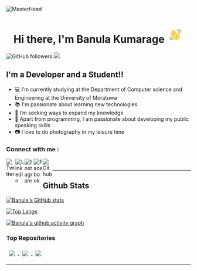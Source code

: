 ![MasterHead](https://i2.wp.com/blog.magmalabs.io/wp-content/uploads/2021/11/Gif-horizontal.gif?fit=1500%2C534&ssl=1)

<h1 align="center">
    Hi there, I'm Banula Kumarage 
    <img src="https://raw.githubusercontent.com/BanulaKumarage/BanulaKumarage/master/assets/wave.gif" 
         alt="Waving hand animated gif"
         height="45"
         width="45" />
</h1>

![GitHub followers](https://img.shields.io/github/followers/banulakumarage?label=Followers&logo=GitHub)
![](https://komarev.com/ghpvc/?username=banulakumarage&color=blue)

## I'm a Developer and a Student!!

- 💻 I’m currently studying at the Department of Computer science and Engineering at the University of Moratuwa
- 📚 I'm passionate about learning new technologies
- 🔭 I’m seeking ways to expand my knowledge
- 🎤 Apart from programming, I am passionate about developing my public speaking skills
- 📷 I love to do photography in my leisure time

<h3 align="left">Connect with me :</h3>
</p>


[<img align="left" alt="Twitter" width="25px" src="https://raw.githubusercontent.com/rahuldkjain/github-profile-readme-generator/master/src/images/icons/Social/twitter.svg" />][twitter]
[<img align="left" alt="LinkedIn" width="25px" src="https://raw.githubusercontent.com/rahuldkjain/github-profile-readme-generator/master/src/images/icons/Social/linked-in-alt.svg" />][linkedin]
[<img align="left" alt="Instagram" width="25px" src="https://raw.githubusercontent.com/rahuldkjain/github-profile-readme-generator/master/src/images/icons/Social/instagram.svg" />][instagram]
[<img align="left" alt="Facebook" width="25px" src="https://raw.githubusercontent.com/rahuldkjain/github-profile-readme-generator/master/src/images/icons/Social/facebook.svg" />][facebook]
[<img align="left" alt="Github" width="26px" src="https://raw.githubusercontent.com/rahuldkjain/github-profile-readme-generator/master/src/images/icons/Social/hackerrank.svg" />][hackerrank]


<br />

---

## Github Stats

[![Banula's GitHub stats](https://github-readme-stats.vercel.app/api?username=banulakumarage&show_icons=true&line_height=27count_private=true&theme=dracula)](https://github.com/banulakumarage)

[![Top Langs](https://github-readme-stats.vercel.app/api/top-langs/?username=banulakumarage&layout=compact&theme=dracula)](https://github.com/banulakumarage)

[![Banula's github activity graph](https://activity-graph-banula.herokuapp.com/graph?username=banulakumarage&theme=rogue)](https://github.com/banulakumarage)


### Top Repositories

<p float="left">
<a href="https://github.com/DBMS-404/Supply-Chain-Management-System">
  <img style = "margin: 8px 8px 8px 8px;" align="center" src="https://github-readme-stats.vercel.app/api/pin/?username=DBMS-404&repo=Supply-Chain-Management-System&theme=dracula" />
</a>
<a href="https://github.com/BanulaKumarage/ehotelier">
  <img style = "margin: 8px 8px 8px 8px;" align="center" src="https://github-readme-stats.vercel.app/api/pin/?username=BanulaKumarage&repo=ehotelier&theme=dracula" />
</a>
<a href="https://github.com/BanulaKumarage/Nanoprocessor">
  <img style = "margin: 8px 8px 8px 8px;" align="center" src="https://github-readme-stats.vercel.app/api/pin/?username=BanulaKumarage&repo=Nanoprocessor&theme=dracula" />
</a>
</p>

---
[github]: https://www.github.com/banulakumarage
[twitter]: https://twitter.com/banulamk
[linkedin]: https://www.linkedin.com/in/banula-kumarage
[instagram]: https://www.instagram.com/banula_kumarage/
[facebook]: https://www.facebook.com/banula.kumarage
[hackerrank]: https://www.hackerrank.com/banulakumarage